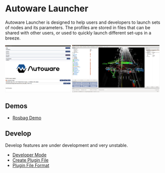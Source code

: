 # Autoware Launcher

Autoware Launcher is designed to help users and developers to launch sets of nodes and its parameters. The profiles are stored in files that can be shared with other users, or used to quickly launch different set-ups in a breeze.

<img src="./documents/demos/images/rosbag02.png" style="width:42%;">
<img src="./documents/demos/images/rosbag05.png" style="width:56%;">

## Demos

* [Rosbag Demo](./documents/demos/rosbag.md)

## Develop

Develop features are under development and very unstable.
* [Developer Mode](./documents/dev/devmode.md)
* [Create Plugin File](./documents/plugin/create.md)
* [Plugin File Format](./documents/plugin/format.md)
